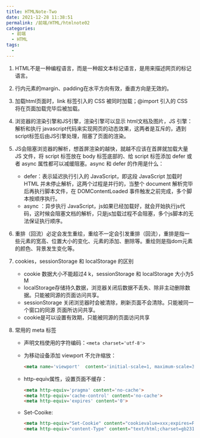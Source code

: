 ```yaml
---
title: HTMLNote-Two
date: 2021-12-28 11:38:51
permalink: /前端/HTML/htmlnote02
categories:
  - 前端
  - HTML
tags:
  -
---
```

1. HTML不是一种编程语言，而是一种超文本标记语言，是用来描述网页的标记语言。
2. 行内元素的margin、padding在水平方向有效，垂直方向是无效的。
3. 加载html页面时，link 标签引入的 CSS 被同时加载；@import 引入的 CSS 将在页面加载完毕后被加载。
4. 浏览器的渲染引擎和JS引擎，渲染引擎可以显示 html文档及图片，JS 引擎：解析和执行 javascript代码来实现网页的动态效果，这两者是互斥的，遇到script标签后由JS引擎处理，阻塞了页面的渲染。
5. JS会阻塞浏览器的解析，想首屏渲染的越快，就越不应该在首屏就加载大量 JS 文件，将 script 标签放在 body 标签底部的、给 script 标签添加 defer 或者 async 属性都可以减缓阻塞。async 和 defer 的作用是什么：

   - defer：表示延迟执行引入的 JavaScript，即这段 JavaScript 加载时 HTML 并未停止解析，这两个过程是并行的，当整个 document 解析完毕后再执行脚本文件，在 DOMContentLoaded 事件触发之前完成，多个脚本按顺序执行。
   - async ：异步执行 JavaScript，js如果已经加载好，就会开始执行js代码，这时候会阻塞文档的解析，只是js加载过程不会阻塞，多个js脚本的无法保证执行顺序。
6. 重排（回流）必定会发生重绘，重绘不一定会引发重排（回流），重排是指一些元素的宽高、位置大小的变化、元素的添加、删除等。重绘则是指dom元素的颜色、背景发生变化等。
7. cookies，sessionStorage 和 localStorage 的区别

   - cookie 数据大小不能超过4 k，sessionStorage 和 localStorage 大小为5 M
   - localStorage存储持久数据，浏览器关闭后数据不丢失、除非主动删除数据。只能被同源的页面访问共享。
   - sessionStorage 关闭浏览器时会被清除，刷新页面不会清除。只能被同一个窗口的同源 页面所访问共享。
   - cookie是可以设置有效期，只能被同源的页面访问共享
8. 常用的 meta 标签

   - 声明文档使用的字符编码：``<meta charset='utf-8'>``
   - 为移动设备添加 viewport 不允许缩放：

     ```html
     <meta name='viewport'  content='initial-scale=1, maximum-scale=3, minimum-scale=1, user-scalable=no'>
     ```
   - http-equiv属性，设置页面不缓存：

     ```html
     <meta http-equiv='pragma' content='no-cache'> 
     <meta http-equiv='cache-control' content='no-cache'> 
     <meta http-equiv='expires' content='0'>
     ```
   - Set-Cooike:

     ```html
     <meta http-equiv="Set-Cookie" content="cookievalue=xxx;expires=Friday,12-Jan-200118:18:18GMT；path=/">
     <meta http-equiv="content-Type" content="text/html;charset=gb2312">
     ```
